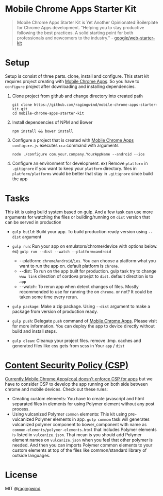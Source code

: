 # Mobile Chrome Apps Starter Kit

> Mobile Chrome Apps Starter Kit is Yet Another Opinionated Boilerplate for Chrome Apps development. "Helping you to stay productive following the best practices. A solid starting point for both professionals and newcomers to the industry." - [google/web-starter-kit](http://goo.gl/YNV3lb)

# Setup

Setup is consist of three parts. clone, install and configure. This start kit requires project creating with [Mobile Chrome Apps](http://goo.gl/nU5O6U). So you have to `configure` project after downloading and installing dependencies.

1. Clone project from github and change directory into created path
    
    ```
    git clone https://github.com/ragingwind/mobile-chrome-apps-starter-kit.git 
    cd mobile-chrome-apps-starter-kit
    ```

2. Install dependencies of NPM and Bower

    ```
    npm install && bower install
    ```

3. Configure a project that is created with [Mobile Chrome Apps](http://goo.gl/nU5O6U) `configure.js` executes `cca` command with arguments

    ```
    node ./configure com.your.company.YourAppName --android --ios
    ```

4. Configure an environment for development. ex) Remove `platform` in `.gitignore`  if you want to keep your `platform` directory. files in `platform/platforms` would be better that stay in `.gitignore` since build the app

# Tasks

This kit is using build system based on gulp. And a few task can use more arguments for watching the files or building/running on `dist` version that can be served in production

- `gulp build`: Build your app. To build production ready version using `--dist` argument
- `gulp run`: Run your app on emulators/chrome/device with options below. ex) ```gulp run --dist --watch --platform=android```
  - --platform: `chrome`/`android`/`ios`. You can choose a platform what you want to run the app on. default platform is `chrome`.
  - --dist: To run on the app built for production. gulp task try to change `www link` direction of cordova proejct to `dist`. default direction is to `app`
  - --watch: To rerun app when detect changes of files. Mostly recommended to use for running the on `chrome`. or not? It could be taken some time every rerun.
- `gulp package`: Make a zip package. Using `--dist` argument to make a package from version of production ready.

- `gulp push`: Delegate `push` command of [Mobile Chrome Apps](http://goo.gl/nU5O6U). Please visit for more information. You can deploy the app to device directly without build and install steps.

- `gulp clean`: Cleanup your project files. remove .tmp. caches and generated files like css gets from scss in Your `app` / `dist`

# [Content Security Policy (CSP)](http://goo.gl/8MiQmf)

[Currently Mobile Chrome Apps(cca) doesn't enforce CSP for apps](http://stackoverflow.com/questions/21940272/does-cordova-webview-violate-csp) but we have to consider CSP to develop the app running on both side between chrome and mobile devices. Check out these rules:

- Creating custom elements: You have to create javascript and html separated files in elements for using Polymer element without any post process.
- Using vulcanized Polymer `common` elements: This kit using pre-vulcanized Polymer elements in app. `gulp common` task will generates vulcanized polymer component to bower_component with name as `common-elements/polymer-elements.html` that includes Polymer elements is listed in `vulcanize.json`. That mean is you should add Polymer element names on `vulcanize.json` when you feel that other polymer is needed. And then you can imports Polymer common elements to your custom elements at top of the files like common/standard library of outside languages. 

# License

MIT @[ragingwind](http://ragingwind.me)

